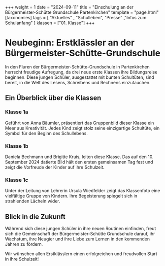 +++
weight = 1
date = "2024-09-11"
title = "Einschulung an der Bürgermeister-Schütte Grundschule Partenkirchen"
template = "page.html"
[taxonomies]
tags = [ "Aktuelles" , "Schulleben", "Presse" ,"Infos zum Schulanfang" ]
klassen = ["01. Klasse"]
+++
# Neubeginn: Erstklässler an der Bürgermeister-Schütte-Grundschule

In den Fluren der Bürgermeister-Schütte-Grundschule in Partenkirchen herrscht freudige Aufregung, da drei neue erste Klassen ihre Bildungsreise beginnen. Diese jungen Schüler, ausgestattet mit bunten Schultüten, sind bereit, in die Welt des Lesens, Schreibens und Rechnens einzutauchen.

<!-- more -->

## Ein Überblick über die Klassen

### Klasse 1a 
Geführt von Anna Bäumler, präsentiert das Gruppenbild dieser Klasse ein Meer aus Kreativität. Jedes Kind zeigt stolz seine einzigartige Schultüte, ein Symbol für den Beginn des Schullebens.

### Klasse 1b
Daniela Bechmann und Brigitte Kruis, leiten diese Klasse. Das auf den 10. September 2024 datierte Bild hält den ersten gemeinsamen Tag fest und zeigt die Vorfreude der Kinder auf ihre Schulzeit.

### Klasse 1c
Unter der Leitung von Lehrerin Ursula Wiedfelder zeigt das Klassenfoto eine vielfältige Gruppe von Kindern. Ihre Begeisterung spiegelt sich in strahlenden Lächeln wider.

## Blick in die Zukunft

Während sich diese jungen Schüler in ihre neuen Routinen einfinden, freut sich die Gemeinschaft der Bürgermeister-Schütte Grundschule darauf, ihr Wachstum, ihre Neugier und ihre Liebe zum Lernen in den kommenden Jahren zu fördern.

Wir wünschen allen Erstklässlern einen erfolgreichen und freudvollen Start in ihre Schulzeit!


